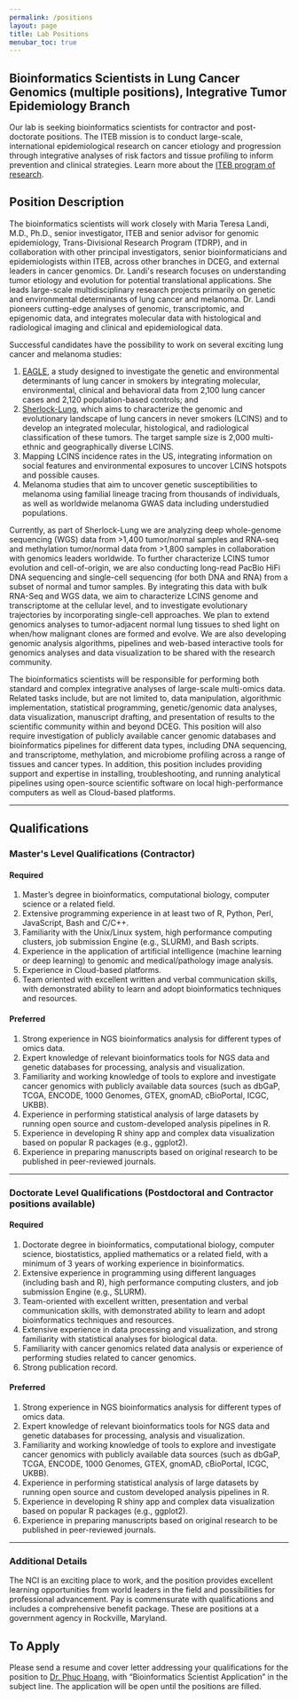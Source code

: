 ```yaml
---
permalink: /positions
layout: page
title: Lab Positions
menubar_toc: true
---
```


## Bioinformatics Scientists in Lung Cancer Genomics (multiple positions), Integrative Tumor Epidemiology Branch
Our lab is seeking bioinformatics scientists for contractor and post-doctorate positions. The ITEB mission is to conduct large-scale, international epidemiological research on cancer etiology and progression through integrative analyses of risk factors and tissue profiling to inform prevention and clinical strategies. Learn more about the [ITEB program of research](https://dceg.cancer.gov/about/organization/tdrp/iteb).

## Position Description
The bioinformatics scientists will work closely with Maria Teresa Landi, M.D., Ph.D., senior investigator, ITEB and senior advisor for genomic epidemiology, Trans-Divisional Research Program (TDRP), and in collaboration with other principal investigators, senior bioinformaticians and epidemiologists within ITEB, across other branches in DCEG, and external leaders in cancer genomics. Dr. Landi's research focuses on understanding tumor etiology and evolution for potential translational applications. She leads large-scale multidisciplinary research projects primarily on genetic and environmental determinants of lung cancer and melanoma. Dr. Landi pioneers cutting-edge analyses of genomic, transcriptomic, and epigenomic data, and integrates molecular data with histological and radiological imaging and clinical and epidemiological data.

Successful candidates have the possibility to work on several exciting lung cancer and melanoma studies:
1. [EAGLE](https://dceg.cancer.gov/research/who-we-study/cancer-cases-controls/eagle-study), a study designed to investigate the genetic and environmental determinants of lung cancer in smokers by integrating molecular, environmental, clinical and behavioral data from 2,100 lung cancer cases and 2,120 population-based controls; and
2. [Sherlock-Lung](https://dceg.cancer.gov/research/cancer-types/lung/sherlock-lung-study), which aims to characterize the genomic and evolutionary landscape of lung cancers in never smokers (LCINS) and to develop an integrated molecular, histological, and radiological classification of these tumors. The target sample size is 2,000 multi-ethnic and geographically diverse LCINS.
3. Mapping LCINS incidence rates in the US, integrating information on social features and environmental exposures to uncover LCINS hotspots and possible causes.
4. Melanoma studies that aim to uncover genetic susceptibilities to melanoma using  familial lineage tracing from thousands of individuals, as well as worldwide melanoma GWAS data including understudied populations.

Currently, as part of Sherlock-Lung we are analyzing deep whole-genome sequencing (WGS) data from >1,400 tumor/normal samples and RNA-seq and methylation tumor/normal data from >1,800 samples in collaboration with genomics leaders worldwide. To further characterize LCINS tumor evolution and cell-of-origin, we are also conducting long-read PacBio HiFi DNA sequencing and single-cell sequencing (for both DNA and RNA) from a subset of normal and tumor samples. By integrating this data with bulk RNA-Seq and WGS data, we aim to characterize LCINS genome and transcriptome at the cellular level, and to investigate evolutionary trajectories by incorporating single-cell approaches. We plan to extend genomics analyses to tumor-adjacent normal lung tissues to shed light on when/how malignant clones are formed and evolve. We are also developing genomic analysis algorithms, pipelines and web-based interactive tools for genomics analyses and data visualization to be shared with the research community.

The bioinformatics scientists will be responsible for performing both standard and complex integrative analyses of large-scale multi-omics data. Related tasks include, but are not limited to, data manipulation, algorithmic implementation, statistical programming, genetic/genomic data analyses, data visualization, manuscript drafting, and presentation of results to the scientific community within and beyond DCEG. This position will also require investigation of publicly available cancer genomic databases and bioinformatics pipelines for different data types, including DNA sequencing, and transcriptome, methylation, and microbiome profiling across a range of tissues and cancer types. In addition, this position includes providing support and expertise in installing, troubleshooting, and running analytical pipelines using open-source scientific software on local high-performance computers as well as Cloud-based platforms.

---

## Qualifications

### Master's Level Qualifications (Contractor)
#### Required
1. Master’s degree in bioinformatics, computational biology, computer science or a related field.
2. Extensive programming experience in at least two of R, Python, Perl, JavaScript, Bash and C/C++.
3. Familiarity with the Unix/Linux system, high performance computing clusters, job submission Engine (e.g., SLURM), and Bash scripts.
4. Experience in the application of artificial intelligence (machine learning or deep learning) to genomic and medical/pathology image analysis.
5. Experience in Cloud-based platforms.
6. Team oriented with excellent written and verbal communication skills, with demonstrated ability to learn and adopt bioinformatics techniques and resources.


#### Preferred
1. Strong experience in NGS bioinformatics analysis for different types of omics data.
2. Expert knowledge of relevant bioinformatics tools for NGS data and genetic databases for processing, analysis and visualization.
3. Familiarity and working knowledge of tools to explore and investigate cancer genomics with publicly available data sources (such as dbGaP, TCGA, ENCODE, 1000 Genomes, GTEX, gnomAD, cBioPortal, ICGC, UKBB).
4. Experience in performing statistical analysis of large datasets by running open source and custom-developed analysis pipelines in R.
5. Experience in developing R shiny app and complex data visualization based on popular R packages (e.g., ggplot2).
6. Experience in preparing manuscripts based on original research to be published in peer-reviewed journals.

---

### Doctorate Level Qualifications (Postdoctoral and Contractor positions available)
#### Required
1. Doctorate degree in bioinformatics, computational biology, computer science, biostatistics, applied mathematics or a related field, with a minimum of 3 years of working experience in bioinformatics.
2. Extensive experience in programming using different languages (including bash and R), high performance computing clusters, and job submission Engine (e.g., SLURM).
3. Team-oriented with excellent written, presentation and verbal communication skills, with demonstrated ability to learn and adopt bioinformatics techniques and resources.
4. Extensive experience in data processing and visualization, and strong familiarity with statistical analyses for biological data.
5. Familiarity with cancer genomics related data analysis or experience of performing studies related to cancer genomics.
6. Strong publication record.

#### Preferred
1. Strong experience in NGS bioinformatics analysis for different types of omics data.
2. Expert knowledge of relevant bioinformatics tools for NGS data and genetic databases for processing, analysis and visualization.
3. Familiarity and working knowledge of tools to explore and investigate cancer genomics with publicly available data sources (such as dbGaP, TCGA, ENCODE, 1000 Genomes, GTEX, gnomAD, cBioPortal, ICGC, UKBB).
4. Experience in performing statistical analysis of large datasets by running open source and custom developed analysis pipelines in R.
5. Experience in developing R shiny app and complex data visualization based on popular R packages (e.g., ggplot2).
6. Experience in preparing manuscripts based on original research to be published in peer-reviewed journals.

---

### Additional Details
The NCI is an exciting place to work, and the position provides excellent learning opportunities from world leaders in the field and possibilities for professional advancement. Pay is commensurate with qualifications and includes a comprehensive benefit package. These are positions at a government agency in Rockville, Maryland.

## To Apply
Please send a resume and cover letter addressing your qualifications for the position to [Dr. Phuc Hoang](phuc.hoang@nih.gov), with “Bioinformatics Scientist Application” in the subject line. The application will be open until the positions are filled.
